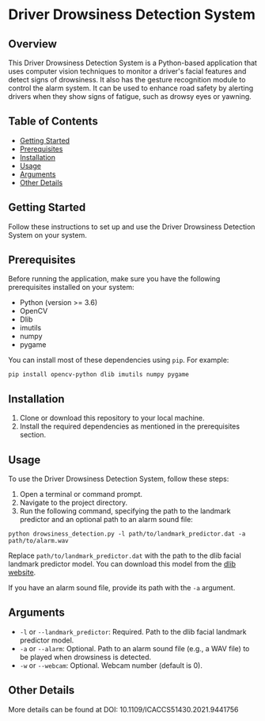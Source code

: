 # Driver Drowsiness Detection System

## Overview
This Driver Drowsiness Detection System is a Python-based application that uses computer vision techniques to monitor a driver's facial features and detect signs of drowsiness. It also has the gesture recognition module to control the alarm system. It can be used to enhance road safety by alerting drivers when they show signs of fatigue, such as drowsy eyes or yawning.

## Table of Contents
- [Getting Started](#getting-started)
- [Prerequisites](#prerequisites)
- [Installation](#installation)
- [Usage](#usage)
- [Arguments](#arguments)
- [Other Details](#other-details)

## Getting Started
Follow these instructions to set up and use the Driver Drowsiness Detection System on your system.

## Prerequisites
Before running the application, make sure you have the following prerequisites installed on your system:

- Python (version >= 3.6)
- OpenCV
- Dlib
- imutils
- numpy
- pygame

You can install most of these dependencies using `pip`. For example:

```shell
pip install opencv-python dlib imutils numpy pygame
```

## Installation
1. Clone or download this repository to your local machine.
2. Install the required dependencies as mentioned in the prerequisites section.

## Usage
To use the Driver Drowsiness Detection System, follow these steps:

1. Open a terminal or command prompt.
2. Navigate to the project directory.
3. Run the following command, specifying the path to the landmark predictor and an optional path to an alarm sound file:

```shell
python drowsiness_detection.py -l path/to/landmark_predictor.dat -a path/to/alarm.wav
```

Replace `path/to/landmark_predictor.dat` with the path to the dlib facial landmark predictor model. You can download this model from the [dlib website](http://dlib.net/files/shape_predictor_68_face_landmarks.dat.bz2).

If you have an alarm sound file, provide its path with the `-a` argument.

## Arguments
- `-l` or `--landmark_predictor`: Required. Path to the dlib facial landmark predictor model.
- `-a` or `--alarm`: Optional. Path to an alarm sound file (e.g., a WAV file) to be played when drowsiness is detected.
- `-w` or `--webcam`: Optional. Webcam number (default is 0).

## Other Details
More details can be found at DOI: 10.1109/ICACCS51430.2021.9441756
